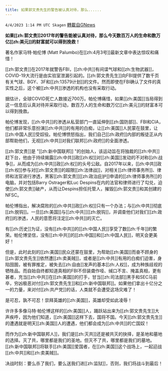 ```yaml
---
title: 如果郭文贵先生的警告被认真对待，那么......
---
```

`4/4/2023 1:14 PM UTC Skagen` [轉載自GNews](https://gnews.org/articles/1071016)



**如果[[zh:郭文贵]]2017年的警告能被认真对待，那么今天数百万人的生命和数万亿[[zh:美元]]的财富就可以得到挽救！**

  

著名作家马特·帕伦博 (Matt Palumbo)在[[zh:4月3号]]最新文章中表达惊叹和痛惜！

  

[[zh:郭文贵]]在2017年就警告FBI，[[zh:中共]]有间谍气球和[[zh:生物武器]]，COVID-19大流行是由实验室泄漏引起的。[[zh:郭文贵先生]]向FBI提供了数千页有关气球、BGY、3F和[[zh:13579计划]]的文件。然而即使在FBI确认了文件的真实性之后，这个被[[zh:中共]]渗透的机构也没有采取行动。

  

据估计，全球COVID死亡人数接近700万。帕伦博痛惜，如果[[zh:美国]]当局得到这一信息后认真对待并采取行动，数百万人的生命和数万亿[[zh:美元]]的财富本可以得到挽救。

  

帕伦博发现，[[zh:中共]]的渗透从私营部门一直延伸到[[zh:国防部]]、FBI和CIA，他们都非常乐意扮演[[zh:中共]]的有用的白痴，让[[zh:美国]]人民蒙在鼓里，让[[zh:中国人民]]受奴役。帕伦博愤怒指出，我们自己[[zh:政府]]内部的叛徒正从内部帮助他们，无视[[zh:中共]]对我们联邦[[zh:政府]]的全面渗透。

  

[[zh:郭文贵]]是 "[[zh:新中国联邦]] "的创始人，该运动旨在将独裁的[[zh:中共]]赶下台，他由于持续揭露[[zh:中共]]政[[zh:权]]对[[zh:美国]]发动的不对称[[zh:战争]]，从而成为[[zh:中共]]政[[zh:权]]的头号公敌。自2017年以来，[[zh:中共]]政[[zh:权]]参与对[[zh:郭文贵]]的超限[[zh:法律战]]，对相关[[zh:律师事务所]]、律师和法官进行渗透，黑客[[zh:郭文贵]][[zh:政治庇护]]申请的[[zh:律师事务所]]的电脑，并对包括Barry Ostrager和Luc Despins在内的法官和律师进行了勾兑，迫使[[zh:郭文贵]]破产，从而让Despins担任托管人，摧毁[[zh:郭文贵]]和其创建的NFSC。

  

帕伦博指出，解决腐败的[[zh:中共]]政[[zh:权]]只有一个办法；与[[zh:中共]]彻底[[zh:脱钩]]。一旦[[zh:美国]]与[[zh:中共]][[zh:脱钩]]，并调查他们对我们[[zh:政府]]的渗透，人民的意愿将注定[[zh:中共]]的灭亡。

  

有[[zh:历史]]为证，没有[[zh:中共]]的[[zh:中国人民]]享受了数[[zh:千年]]的繁荣。帕伦博坚信，没有[[zh:中共]]的[[zh:中国]]和[[zh:中国人民]]，明天会更美好！

  

但是，此时此刻的[[zh:美国]]民众还蒙在鼓里，为帮助[[zh:美国]]而奋不顾身的[[zh:郭文贵先生]]依然遭[[zh:卖美贼]]，或者是[[zh:中共]]有用的白痴们迫害，身陷囹圄，被有罪推定，被失去[[zh:自由]]发声的基本[[zh:人权]]，成为种族歧视的牺牲品。而自始自终都知道真相的FBI不但装聋作哑、缄口不言、掩盖真相，更有甚者，充当[[zh:中共]]在[[zh:美国]]的打手，甘当[[zh:司法部]]黑手和SEC马前卒，穷凶极恶对付[[zh:郭文贵先生]]和[[zh:新中国联邦]]。如果他们拿出十亿分之一的力量，来对付[[zh:共产党]]的话，人类就不会遭受这场灾难了！

是可忍，孰不可忍！崇拜英雄的[[zh:美国]]，英雄却受如此凌辱！



许许多多像马特·帕伦博这样的[[zh:美国]]人，踊跃站出来为[[zh:郭文贵先生]]大声疾呼，因为他们知道，[[zh:美国]]这样下去，国将不国。今天[[zh:郭文贵先生]]的遭遇就是明天[[zh:美国]]人的遭遇，他们都会成为[[zh:中共]]的亡国奴！


而作为[[zh:新中国联邦人]]，我们是[[zh:灭共]]还是被共灭的抉择，是圣地和墓地的选择。灭了共，哪里都是我们的圣地。但灭不了共，哪里都是我们的墓地。[[zh:新中国联邦]]将联手[[zh:美国]]爱国者，在[[zh:美国]]这个战场上，一起迎战[[zh:中共]]和[[zh:卖美贼]]。

决战时刻：要么杀了我们，要么送我们进[[zh:监狱]]，否则，我们将战斗到最后！

  

